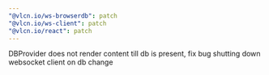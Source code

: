 ```yaml
---
"@vlcn.io/ws-browserdb": patch
"@vlcn.io/ws-client": patch
"@vlcn.io/react": patch
---
```


DBProvider does not render content till db is present, fix bug shutting down websocket client on db change
